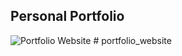 ## Personal Portfolio

![Portfolio Website](https://i.ibb.co/WgPMpts/image.png)
#   p o r t f o l i o _ w e b s i t e  
 